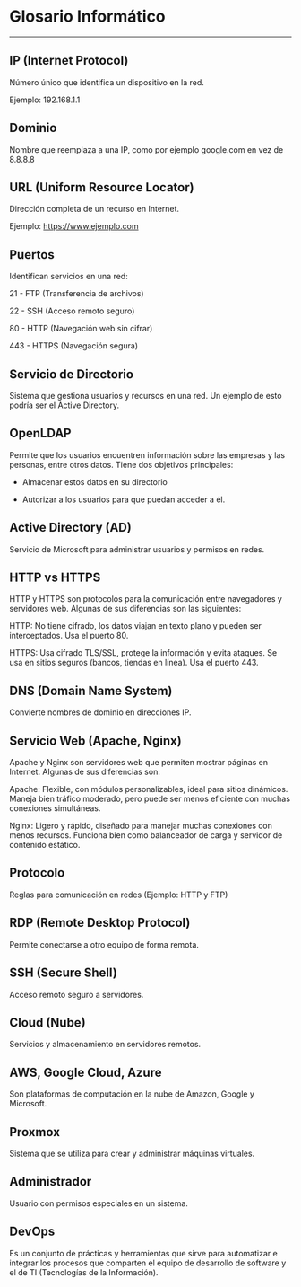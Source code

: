 # Glosario Informático
---

## IP (Internet Protocol)
Número único que identifica un dispositivo en la red. 

Ejemplo: 192.168.1.1

## Dominio
Nombre que reemplaza a una IP, como por ejemplo google.com en vez de 8.8.8.8

## URL (Uniform Resource Locator)
Dirección completa de un recurso en Internet.

Ejemplo: https://www.ejemplo.com

## Puertos
Identifican servicios en una red:

21 - FTP (Transferencia de archivos)

22 - SSH (Acceso remoto seguro)

80 - HTTP (Navegación web sin cifrar)

443 - HTTPS (Navegación segura)

## Servicio de Directorio
Sistema que gestiona usuarios y recursos en una red. Un ejemplo de esto podría ser el Active Directory.

## OpenLDAP
Permite que los usuarios encuentren información sobre las empresas y las personas, entre otros datos. Tiene dos objetivos principales:

- Almacenar estos datos en su directorio
  
- Autorizar a los usuarios para que puedan acceder a él.

## Active Directory (AD)
Servicio de Microsoft para administrar usuarios y permisos en redes.

## HTTP vs HTTPS
HTTP y HTTPS son protocolos para la comunicación entre navegadores y servidores web. Algunas de sus diferencias son las siguientes:

HTTP: No tiene cifrado, los datos viajan en texto plano y pueden ser interceptados. Usa el puerto 80.

HTTPS: Usa cifrado TLS/SSL, protege la información y evita ataques. Se usa en sitios seguros (bancos, tiendas en línea). Usa el puerto 443.

## DNS (Domain Name System)
Convierte nombres de dominio en direcciones IP.

## Servicio Web (Apache, Nginx)
Apache y Nginx son servidores web que permiten mostrar páginas en Internet. Algunas de sus diferencias son:

Apache: Flexible, con módulos personalizables, ideal para sitios dinámicos. Maneja bien tráfico moderado, pero puede ser menos eficiente con muchas conexiones simultáneas.

Nginx: Ligero y rápido, diseñado para manejar muchas conexiones con menos recursos. Funciona bien como balanceador de carga y servidor de contenido estático.

## Protocolo
Reglas para comunicación en redes (Ejemplo: HTTP y FTP)

## RDP (Remote Desktop Protocol)
Permite conectarse a otro equipo de forma remota.

## SSH (Secure Shell)
Acceso remoto seguro a servidores.

## Cloud (Nube)
Servicios y almacenamiento en servidores remotos.

## AWS, Google Cloud, Azure
Son plataformas de computación en la nube de Amazon, Google y Microsoft.

## Proxmox
Sistema que se utiliza para crear y administrar máquinas virtuales.

## Administrador
Usuario con permisos especiales en un sistema.

## DevOps
Es un conjunto de prácticas y herramientas que sirve para automatizar e integrar los procesos que comparten el equipo de desarrollo de software y el de TI (Tecnologías de la Información).
